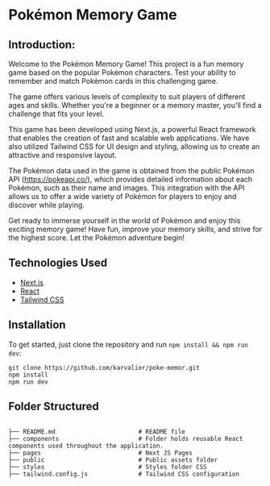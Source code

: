 # Pokémon Memory Game

## Introduction:
Welcome to the Pokémon Memory Game! This project is a fun memory game based on the popular Pokémon characters. Test your ability to remember and match Pokémon cards in this challenging game.

The game offers various levels of complexity to suit players of different ages and skills. Whether you're a beginner or a memory master, you'll find a challenge that fits your level.

This game has been developed using Next.js, a powerful React framework that enables the creation of fast and scalable web applications. We have also utilized Tailwind CSS for UI design and styling, allowing us to create an attractive and responsive layout.

The Pokémon data used in the game is obtained from the public Pokémon API (https://pokeapi.co/), which provides detailed information about each Pokémon, such as their name and images. This integration with the API allows us to offer a wide variety of Pokémon for players to enjoy and discover while playing.

Get ready to immerse yourself in the world of Pokémon and enjoy this exciting memory game! Have fun, improve your memory skills, and strive for the highest score. Let the Pokémon adventure begin!

## Technologies Used 
- [Next.js](https://nextjs.org/)
- [React](https://reactjs.org/)
- [Tailwind CSS](https://tailwindcss.com/)

## Installation
To get started, just clone the repository and run `npm install && npm run dev`:

    git clone https://github.com/karvalier/poke-memor.git
    npm install
    npm run dev

## Folder Structured 
```shell

├── README.md                       # README file
├── components                      # Folder holds reusable React components used throughout the application.
├── pages                           # Next JS Pages
├── public                          # Public assets folder
├── styles                          # Styles folder CSS
├── tailwind.config.js              # Tailwind CSS configuration

```
